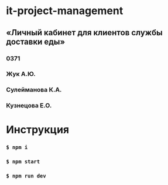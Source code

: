 # it-project-management
## «Личный кабинет для клиентов службы доставки еды»
### 0371
### Жук А.Ю.
### Сулейманова К.А.
### Кузнецова Е.О.

# Инструкция
### `$ npm i`
### `$ npm start`
### `$ npm run dev`